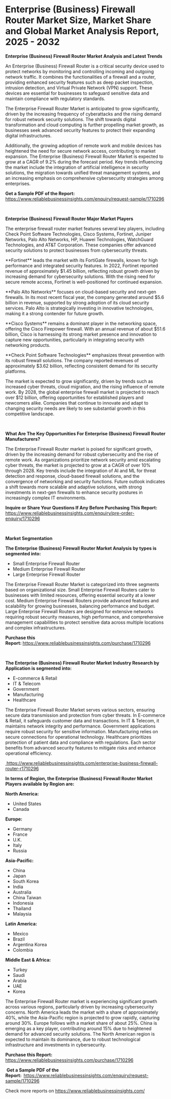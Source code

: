 <p><h1>Enterprise (Business) Firewall Router Market Size, Market Share and Global Market Analysis Report, 2025 - 2032</h1></p><p><strong>Enterprise (Business) Firewall Router Market Analysis and Latest Trends</strong></p>
<p><p>An Enterprise (Business) Firewall Router is a critical security device used to protect networks by monitoring and controlling incoming and outgoing network traffic. It combines the functionalities of a firewall and a router, providing enhanced security features such as deep packet inspection, intrusion detection, and Virtual Private Network (VPN) support. These devices are essential for businesses to safeguard sensitive data and maintain compliance with regulatory standards.</p><p>The Enterprise Firewall Router Market is anticipated to grow significantly, driven by the increasing frequency of cyberattacks and the rising demand for robust network security solutions. The shift towards digital transformation and cloud computing is further propelling market growth, as businesses seek advanced security features to protect their expanding digital infrastructures. </p><p>Additionally, the growing adoption of remote work and mobile devices has heightened the need for secure network access, contributing to market expansion. The Enterprise (Business) Firewall Router Market is expected to grow at a CAGR of 9.2% during the forecast period. Key trends influencing the market include the integration of artificial intelligence in security solutions, the migration towards unified threat management systems, and an increasing emphasis on comprehensive cybersecurity strategies among enterprises.</p></p>
<p><strong>Get a Sample PDF of the Report:&nbsp;</strong> <a href="https://www.reliablebusinessinsights.com/enquiry/request-sample/1710296?utm_campaign=2296&utm_medium=2&utm_source=Github&utm_content=ia&utm_term=27032025&utm_id=enterprise-business-firewall-router">https://www.reliablebusinessinsights.com/enquiry/request-sample/1710296</a></p>
<p>&nbsp;</p>
<p><strong>Enterprise (Business) Firewall Router Major Market Players</strong></p>
<p><p>The enterprise firewall router market features several key players, including Check Point Software Technologies, Cisco Systems, Fortinet, Juniper Networks, Palo Alto Networks, HP, Huawei Technologies, WatchGuard Technologies, and AT&T Corporation. These companies offer advanced security solutions to protect businesses from cybersecurity threats.</p><p>**Fortinet** leads the market with its FortiGate firewalls, known for high performance and integrated security features. In 2022, Fortinet reported revenue of approximately $1.45 billion, reflecting robust growth driven by increasing demand for cybersecurity solutions. With the rising need for secure remote access, Fortinet is well-positioned for continued expansion.</p><p>**Palo Alto Networks** focuses on cloud-based security and next-gen firewalls. In its most recent fiscal year, the company generated around $5.6 billion in revenue, supported by strong adoption of its cloud security services. Palo Alto is strategically investing in innovative technologies, making it a strong contender for future growth.</p><p>**Cisco Systems** remains a dominant player in the networking space, offering the Cisco Firepower firewall. With an annual revenue of about $51.6 billion, Cisco is harnessing its strong market presence and innovation to capture new opportunities, particularly in integrating security with networking products.</p><p>**Check Point Software Technologies** emphasizes threat prevention with its robust firewall solutions. The company reported revenues of approximately $3.62 billion, reflecting consistent demand for its security platforms.</p><p>The market is expected to grow significantly, driven by trends such as increased cyber threats, cloud migration, and the rising influence of remote work. By 2028, the global enterprise firewall market is projected to reach over $12 billion, offering opportunities for established players and newcomers alike. Companies that continue to innovate and adapt to changing security needs are likely to see substantial growth in this competitive landscape.</p></p>
<p>&nbsp;</p>
<p><strong>What Are The Key Opportunities For Enterprise (Business) Firewall Router Manufacturers?</strong></p>
<p><p>The Enterprise Firewall Router market is poised for significant growth, driven by the increasing demand for robust cybersecurity and the rise of remote work. As organizations prioritize network security amid escalating cyber threats, the market is projected to grow at a CAGR of over 10% through 2028. Key trends include the integration of AI and ML for threat detection and response, cloud-based firewall solutions, and the convergence of networking and security functions. Future outlook indicates a shift towards more scalable and adaptive solutions, with strong investments in next-gen firewalls to enhance security postures in increasingly complex IT environments.</p></p>
<p><strong>Inquire or Share Your Questions If Any Before Purchasing This Report:</strong> <a href="https://www.reliablebusinessinsights.com/enquiry/pre-order-enquiry/1710296?utm_campaign=2296&utm_medium=2&utm_source=Github&utm_content=ia&utm_term=27032025&utm_id=enterprise-business-firewall-router">https://www.reliablebusinessinsights.com/enquiry/pre-order-enquiry/1710296</a></p>
<p>&nbsp;</p>
<p><strong>Market Segmentation</strong></p>
<p><strong>The Enterprise (Business) Firewall Router Market Analysis by types is segmented into:</strong></p>
<p><ul><li>Small Enterprise Firewall Router</li><li>Medium Enterprise Firewall Router</li><li>Large Enterprise Firewall Router</li></ul></p>
<p><p>The Enterprise Firewall Router Market is categorized into three segments based on organizational size. Small Enterprise Firewall Routers cater to businesses with limited resources, offering essential security at a lower cost. Medium Enterprise Firewall Routers provide advanced features and scalability for growing businesses, balancing performance and budget. Large Enterprise Firewall Routers are designed for extensive networks requiring robust security measures, high performance, and comprehensive management capabilities to protect sensitive data across multiple locations and complex infrastructures.</p></p>
<p><strong>Purchase this Report:&nbsp;</strong><a href="https://www.reliablebusinessinsights.com/purchase/1710296?utm_campaign=2296&utm_medium=2&utm_source=Github&utm_content=ia&utm_term=27032025&utm_id=enterprise-business-firewall-router">https://www.reliablebusinessinsights.com/purchase/1710296</a></p>
<p>&nbsp;</p>
<p><strong>The Enterprise (Business) Firewall Router Market Industry Research by Application is segmented into:</strong></p>
<p><ul><li>E-commerce & Retail</li><li>IT & Telecom</li><li>Government</li><li>Manufacturing</li><li>Healthcare</li></ul></p>
<p><p>The Enterprise Firewall Router Market serves various sectors, ensuring secure data transmission and protection from cyber threats. In E-commerce & Retail, it safeguards customer data and transactions. In IT & Telecom, it maintains network integrity and performance. Government applications require robust security for sensitive information. Manufacturing relies on secure connections for operational technology. Healthcare prioritizes protection of patient data and compliance with regulations. Each sector benefits from advanced security features to mitigate risks and enhance operational efficiency.</p></p>
<p><a href="https://www.reliablebusinessinsights.com/enterprise-business-firewall-router-r1710296?utm_campaign=2296&utm_medium=2&utm_source=Github&utm_content=ia&utm_term=27032025&utm_id=enterprise-business-firewall-router">&nbsp;https://www.reliablebusinessinsights.com/enterprise-business-firewall-router-r1710296</a></p>
<p><strong>In terms of Region, the Enterprise (Business) Firewall Router Market Players available by Region are:</strong></p>
<p>
    <p> <strong> North America: </strong>
        <ul>
            <li>United States</li>
            <li>Canada</li>
        </ul>
        </p> 
    <p> <strong> Europe: </strong>
        <ul>
            <li>Germany</li>
            <li>France</li>
            <li>U.K.</li>
            <li>Italy</li>
            <li>Russia</li>
        </ul>
        </p> 
    <p> <strong> Asia-Pacific: </strong>
        <ul>
            <li>China</li>
            <li>Japan</li>
            <li>South Korea</li>
            <li>India</li>
            <li>Australia</li>
            <li>China Taiwan</li>
            <li>Indonesia</li>
            <li>Thailand</li>
            <li>Malaysia</li>
        </ul>
        </p> 
    <p> <strong> Latin America: </strong>
        <ul>
            <li>Mexico</li>
            <li>Brazil</li>
            <li>Argentina Korea</li>
            <li>Colombia</li>
        </ul>
        </p> 
    <p> <strong> Middle East & Africa: </strong>
        <ul>
            <li>Turkey</li>
            <li>Saudi</li>
            <li>Arabia</li>
            <li>UAE</li>
            <li>Korea</li>
        </ul>
    </p>
    </p>
<p><p>The Enterprise Firewall Router market is experiencing significant growth across various regions, particularly driven by increasing cybersecurity concerns. North America leads the market with a share of approximately 40%, while the Asia-Pacific region is projected to grow rapidly, capturing around 30%. Europe follows with a market share of about 25%. China is emerging as a key player, contributing around 15% due to heightened demand for advanced security solutions. The North American region is expected to maintain its dominance, due to robust technological infrastructure and investments in cybersecurity.</p></p>
<p><strong>Purchase this Report: </strong><a href="https://www.reliablebusinessinsights.com/purchase/1710296?utm_campaign=2296&utm_medium=2&utm_source=Github&utm_content=ia&utm_term=27032025&utm_id=enterprise-business-firewall-router">https://www.reliablebusinessinsights.com/purchase/1710296</a></p>
<p>&nbsp;<strong>Get a Sample PDF of the Report:&nbsp;&nbsp;</strong><a href="https://www.reliablebusinessinsights.com/enquiry/request-sample/1710296?utm_campaign=2296&utm_medium=2&utm_source=Github&utm_content=ia&utm_term=27032025&utm_id=enterprise-business-firewall-router">https://www.reliablebusinessinsights.com/enquiry/request-sample/1710296</a></p>
<p><strong></strong></p>
<p>Check more reports on <a href="https://www.reliablebusinessinsights.com/?utm_campaign=2296&utm_medium=2&utm_source=Github&utm_content=ia&utm_term=27032025&utm_id=enterprise-business-firewall-router">https://www.reliablebusinessinsights.com/</a></p>